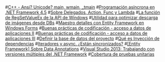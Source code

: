 #[C++ - Ansi? Unicode? main, wmain, _tmain](Ansi-Unicode.md)
#[Programación asíncrona en .NET Framework 4.5](Programacion-asincrona-en-NET.md)
#[Sobre Delegados, Action, Func y Lambda](Sobre-Delegados.md)
#[La función de RegSetValueEx de la API de Windows](RegSetValueEx-API-Windows.md)
#[Utilidad para optimizar descarga de imágenes desde DBs](Utilidad-de-relaciones.md)
#[Maestro detalles con Entity Framework en Windows Forms](Maestro-detalles-con-Entity-Framework.md)
#[Buenas prácticas de codificación - acceso a datos de aplicaciones II](BuenasPracticas2.md)
#[Buenas prácticas de codificación - acceso a datos de aplicaciones III](Buenas-Practicas-Parte3.md)
#[Definir la base de datos del proyecto](Definir-la-bd-del-proyecto.md)
#[Qué es Inyección de dependencias](Inyeccion-de-Dependencias.md)
#[Iteradores y async. ¿Están sincronizados?](IteradoresAsync.md)
#[[Entity Framework] Sobre Data Annotations](Sobre-Data-Annotations.md)
#[Visual Studio 2013: Trabajando con versiones múltiples del .NET Framework](Versiones-multiple-del-NET-Framework.md)
#[Cobertura de pruebas unitarias](Metricas-en-Visual-Studio.md)
